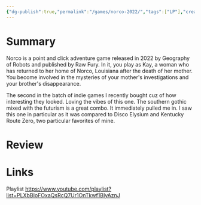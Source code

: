 ```yaml
---
{"dg-publish":true,"permalink":"/games/norco-2022/","tags":["LP"],"created":"2024-07-11","updated":"2024-07-20"}
---
```



# Summary

Norco is a point and click adventure game released in 2022 by Geography of Robots and published by Raw Fury. In it, you play as Kay, a woman who has returned to her home of Norco, Louisiana after the death of her mother. You become involved in the mysteries of your mother's investigations and your brother's disappearance.

The second in the batch of indie games I recently bought cuz of how interesting they looked. Loving the vibes of this one. The southern gothic mixed with the futurism is a great combo. It immediately pulled me in. I saw this one in particular as it was compared to Disco Elysium and Kentucky Route Zero, two particular favorites of mine.

# Review

# Links

Playlist https://www.youtube.com/playlist?list=PLXbBIoFOxaQsRcQ7Ur1OnTkwf1BIyAznJ

